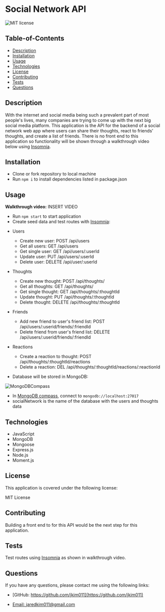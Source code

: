 # Social Network API

  
  ![MIT license](https://img.shields.io/badge/License-MIT-blue.svg)
    

  ## Table-of-Contents
  * [Description](#description)
  * [Installation](#installation)
  * [Usage](#usage)
  * [Technologies](#technologies)
  * [License](#license)
  * [Contributing](#contributing)
  * [Tests](#tests)
  * [Questions](#questions)
  
  ## Description
  With the internet and social media being such a prevalent part of most people's lives, many companies are trying to come up with the next big social media platform. This application 
  is the API for the backend of a social network web app where users can share their thoughts, react to friends' thoughts, and create a list of friends. There is no front end to this 
  application so functionality will be shown through a walkthrough video below using [Insomnia](https://insomnia.rest/). 

  ## Installation
  * Clone or fork repository to local machine 
  * Run ```npm i``` to install dependencies listed in package.json

  ## Usage
  **Walkthrough video:** INSERT VIDEO
  * Run ```npm start``` to start application
  * Create seed data and test routes with [Insomnia](https://insomnia.rest/):

  - Users
    - Create new user: POST /api/users
    - Get all users: GET /api/users
    - Get single user: GET /api/users/:userId
    - Update user: PUT /api/users/:userId
    - Delete user: DELETE /api/user/:userId

  - Thoughts
    - Create new thought: POST /api/thoughts/
    - Get all thoughts: GET /api/thoughts/
    - Get single thought: GET /api/thoughts/:thoughtId
    - Update thought: PUT /api/thoughts/:thoughtId
    - Delete thought: DELETE /api/thoughts/:thoughtId

  - Friends
    - Add new friend to user's friend list: POST /api/users/:userid/friends/:friendId
    - Delete friend from user's friend list: DELETE /api/users/:userid/friends/:friendId

  - Reactions
    - Create a reaction to thought: POST /api/thoughts/:thoughtId/reactions
    - Delete a reaction: DEL /api/thoughts/:thoughtId/reactions/:reactionId

  * Database will be stored in MongoDB: <br>
  
  ![MongoDBCompass](https://user-images.githubusercontent.com/112585959/215868414-7d97e511-0f5c-4dc2-b932-441c86b20cfe.PNG)
  
  - In [MongoDB compass](https://www.mongodb.com/products/compass), connect to ```mongodb://localhost:27017```
  - socialNetwork is the name of the database with the users and thoughts data

  ## Technologies
  * JavaScript
  * MongoDB
  * Mongoose
  * Express.js
  * Node.js
  * Moment.js
  
  ## License 
  This application is covered under the following license:

  MIT License

  ## Contributing
  Building a front end to for this API would be the next step for this application.

  ## Tests
  Test routes using [Insomnia](https://insomnia.rest/) as shown in walkthrough video.

  ## Questions
  If you have any questions, please contact me using the following links:

  - [GitHub: https://github.com/jkim011](https://github.com/jkim011)

  - [Email: jaredkim011@gmail.com](mailto:jaredkim011@gmail.com)
